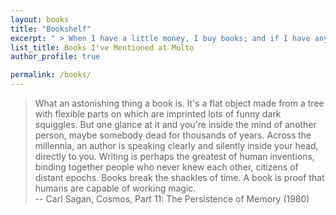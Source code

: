```yaml
---
layout: books
title: "Bookshelf"
excerpt: " > When I have a little money, I buy books; and if I have any left, I buy food and clothes."
list_title: Books I've Mentioned at Multo
author_profile: true

permalink: /books/
---
```

>What an astonishing thing a book is. It's a flat object made from a tree with flexible parts on which are imprinted lots of funny dark squiggles. But one glance at it and you're inside the mind of another person, maybe somebody dead for thousands of years. Across the millennia, an author is speaking clearly and silently inside your head, directly to you. Writing is perhaps the greatest of human inventions, binding together people who never knew each other, citizens of distant epochs. Books break the shackles of time. A book is proof that humans are capable of working magic. <br/>  -- Carl Sagan, Cosmos, Part 11: The Persistence of Memory (1980)



